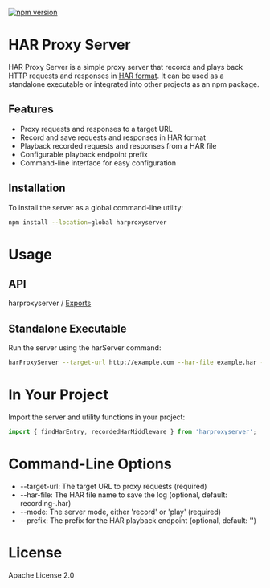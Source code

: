 [![npm version](https://badge.fury.io/js/harproxyserver.svg)](https://badge.fury.io/js/harproxyserver)

# HAR Proxy Server

HAR Proxy Server is a simple proxy server that records and plays back HTTP requests and responses in [HAR format](http://www.softwareishard.com/blog/har-12-spec/). It can be used as a standalone executable or integrated into other projects as an npm package.

## Features

- Proxy requests and responses to a target URL
- Record and save requests and responses in HAR format
- Playback recorded requests and responses from a HAR file
- Configurable playback endpoint prefix
- Command-line interface for easy configuration

## Installation

To install the server as a global command-line utility:

```bash
npm install --location=global harproxyserver
```

# Usage

## API

harproxyserver / [Exports](doc/modules.md)

## Standalone Executable

Run the server using the harServer command:

``` bash
harProxyServer --target-url http://example.com --har-file example.har --mode record --prefix /har
```

# In Your Project

Import the server and utility functions in your project:

``` ts
import { findHarEntry, recordedHarMiddleware } from 'harproxyserver';
```

# Command-Line Options

  -  --target-url: The target URL to proxy requests (required)
  -  --har-file: The HAR file name to save the log (optional, default: recording-<date and time>.har)
  -  --mode: The server mode, either 'record' or 'play' (required)
  -  --prefix: The prefix for the HAR playback endpoint (optional, default: '')

# License

Apache License 2.0
